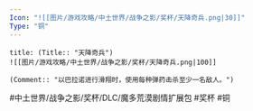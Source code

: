 ```yaml
---
Icon: "![[图片/游戏攻略/中土世界/战争之影/奖杯/天降奇兵.png|30]]"
Type: "铜"
---
```

```ad-common-bronze-trophy
title: (Title:: "天降奇兵")
![[图片/游戏攻略/中土世界/战争之影/奖杯/天降奇兵.png|100]]

(Comment:: "以巴拉诺进行滑翔时，使用每种弹药击杀至少一名敌人。")
```

#中土世界/战争之影/奖杯/DLC/魔多荒漠剧情扩展包 #奖杯 #铜
